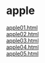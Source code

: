 # apple

<a href="https://webstoryboy.github.io/apple/apple01.html">apple01.html</a><br>
<a href="https://webstoryboy.github.io/apple/apple02.html">apple02.html</a><br>
<a href="https://webstoryboy.github.io/apple/apple03.html">apple03.html</a><br>
<a href="https://webstoryboy.github.io/apple/apple04.html">apple04.html</a><br>
<a href="https://webstoryboy.github.io/apple/apple05.html">apple05.html</a><br>
